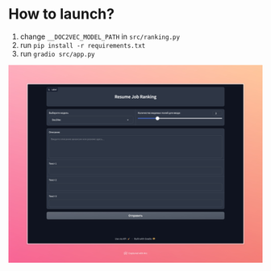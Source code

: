# How to launch?
1. change  `__DOC2VEC_MODEL_PATH` in `src/ranking.py`
2. run `pip install -r requirements.txt`
3. run `gradio src/app.py`

![Empty UI](img/gradio_ui.png)
